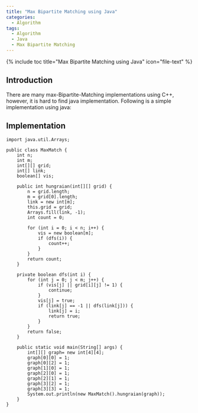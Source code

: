 ```yaml
---
title: "Max Bipartite Matching using Java"
categories:
  - Algorithm
tags:
  - Algorithm
  - Java
  - Max Bipartite Matching
---
```


{% include toc title="Max Bipartite Matching using Java" icon="file-text" %}

## Introduction

There are many max-Bipartite-Matching implementations using C++, however, it is hard to find java implementation. Following is a simple implementation using java:

## Implementation

```
import java.util.Arrays;

public class MaxMatch {
    int n;
    int m;
    int[][] grid;
    int[] link;
    boolean[] vis;

    public int hungraian(int[][] grid) {
        n = grid.length;
        m = grid[0].length;
        link = new int[m];
        this.grid = grid;
        Arrays.fill(link, -1);
        int count = 0;

        for (int i = 0; i < n; i++) {
            vis = new boolean[m];
            if (dfs(i)) {
                count++;
            }
        }
        return count;
    }

    private boolean dfs(int i) {
        for (int j = 0; j < m; j++) {
            if (vis[j] || grid[i][j] != 1) {
                continue;
            }
            vis[j] = true;
            if (link[j] == -1 || dfs(link[j])) {
                link[j] = i;
                return true;
            }
        }
        return false;
    }

    public static void main(String[] args) {
        int[][] graph= new int[4][4];
        graph[0][0] = 1;
        graph[0][2] = 1;
        graph[1][0] = 1;
        graph[2][0] = 1;
        graph[2][1] = 1;
        graph[3][2] = 1;
        graph[3][3] = 1;
        System.out.println(new MaxMatch().hungraian(graph));
    }
}

```
